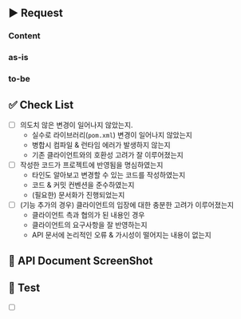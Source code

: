 ## ▶ Request
### Content
<!-- 이슈 번호가 있으면 적어주세요. e.g. #13 -->
### as-is

### to-be


## ✅ Check List
- [ ] 의도치 않은 변경이 일어나지 않았는지.
  - 실수로 라이브러리(`pom.xml`) 변경이 일어나지 않았는지
  - 병합시 컴파일 & 런타임 에러가 발생하지 않는지
  - 기존 클라이언트와의 호환성 고려가 잘 이루어졌는지
- [ ] 작성한 코드가 프로젝트에 반영됨을 명심하였는지
  - 타인도 알아보고 변경할 수 있는 코드를 작성하였는지
  - 코드 & 커밋 컨벤션을 준수하였는지
  - (필요한) 문서화가 진행되었는지
- [ ] (기능 추가의 경우) 클라이언트의 입장에 대한 충분한 고려가 이루어졌는지
  - 클라이언트 측과 협의가 된 내용인 경우
  - 클라이언트의 요구사항을 잘 반영하는지
  - API 문서에 논리적인 오류 & 가시성이 떨어지는 내용이 없는지


## 📸 API Document ScreenShot


## 🧪 Test
<!-- 본인이 **확실하게** 테스트한 내용들을 짧게 적어주세요. -->
- [ ] ` `
